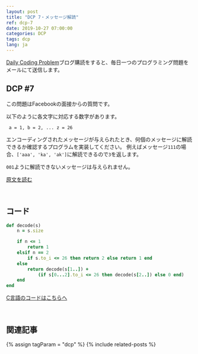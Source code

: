 ```yaml
---
layout: post
title: "DCP 7・メッセージ解読"
ref: dcp-7
date: 2019-10-27 07:00:00
categories: DCP
tags: dcp
lang: ja
---
```


[Daily Coding Problem](https://www.dailycodingproblem.com)ブログ購読をすると、毎日一つのプログラミング問題をメールにて送信します。

## **DCP #7**
この問題はFacebookの面接からの質問です。

以下のように各文字に対応する数字があります。
```
 a = 1, b = 2, ... z = 26
 ```
エンコーディングされたメッセージが与えられたとき、何個のメッセージに解読できるか確認するプログラムを実装してください。
例えばメッセージ`111`の場合、`['aaa', 'ka', 'ak']`に解読できるので`3`を返します。

`001`ように解読できないメッセージは与えられません。

[原文を読む](en-dcp-7.html#dcp7)

<br>

## **コード**

```rb
def decode(s)
    n = s.size

    if n <= 1
        return 1
    elsif n == 2
        if s.to_i <= 26 then return 2 else return 1 end
    else
        return decode(s[1..]) +
            (if s[0...2].to_i <= 26 then decode(s[2..]) else 0 end)
    end
end
```

[C言語のコードはこちらへ](https://github.com/muicode/DCP/blob/master/problem7/dcp7.c)

<br>

## 関連記事 <a id="related"></a>
{% assign tagParam = "dcp" %}
{% include related-posts %}